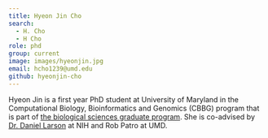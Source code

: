 ```yaml
---
title: Hyeon Jin Cho
search:
  - H. Cho
  - H Cho
role: phd
group: current
image: images/hyeonjin.jpg
email: hcho1239@umd.edu
github: hyeonjin-cho
---
```

 
Hyeon Jin is a first year PhD student at University of Maryland in the Computational Biology, Bioinformatics and Genomics (CBBG) program that is part of [the biological sciences graduate program](https://www.bisi.umd.edu/). She is 
co-advised by [Dr. Daniel Larson](https://irp.nih.gov/pi/daniel-larson) at NIH and Rob Patro at UMD.
